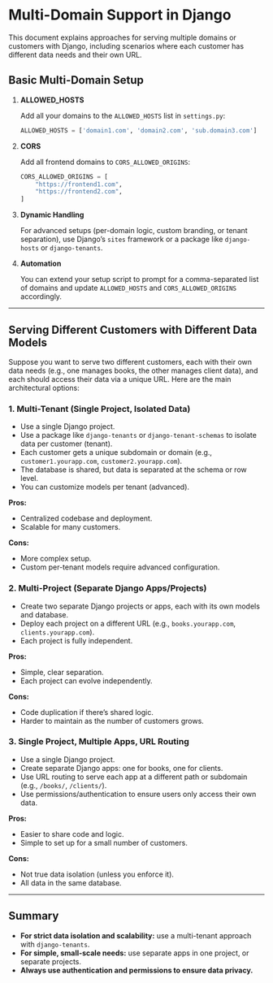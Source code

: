 
# Multi-Domain Support in Django

This document explains approaches for serving multiple domains or customers with Django, including scenarios where each customer has different data needs and their own URL.

## Basic Multi-Domain Setup

1. **ALLOWED_HOSTS**

   Add all your domains to the `ALLOWED_HOSTS` list in `settings.py`:

   ```python
   ALLOWED_HOSTS = ['domain1.com', 'domain2.com', 'sub.domain3.com']
   ```

2. **CORS**

   Add all frontend domains to `CORS_ALLOWED_ORIGINS`:

   ```python
   CORS_ALLOWED_ORIGINS = [
       "https://frontend1.com",
       "https://frontend2.com",
   ]
   ```

3. **Dynamic Handling**

   For advanced setups (per-domain logic, custom branding, or tenant separation), use Django’s `sites` framework or a package like `django-hosts` or `django-tenants`.

4. **Automation**

   You can extend your setup script to prompt for a comma-separated list of domains and update `ALLOWED_HOSTS` and `CORS_ALLOWED_ORIGINS` accordingly.

---

## Serving Different Customers with Different Data Models

Suppose you want to serve two different customers, each with their own data needs (e.g., one manages books, the other manages client data), and each should access their data via a unique URL. Here are the main architectural options:

### 1. Multi-Tenant (Single Project, Isolated Data)

- Use a single Django project.
- Use a package like `django-tenants` or `django-tenant-schemas` to isolate data per customer (tenant).
- Each customer gets a unique subdomain or domain (e.g., `customer1.yourapp.com`, `customer2.yourapp.com`).
- The database is shared, but data is separated at the schema or row level.
- You can customize models per tenant (advanced).

**Pros:**

- Centralized codebase and deployment.
- Scalable for many customers.

**Cons:**

- More complex setup.
- Custom per-tenant models require advanced configuration.

### 2. Multi-Project (Separate Django Apps/Projects)

- Create two separate Django projects or apps, each with its own models and database.
- Deploy each project on a different URL (e.g., `books.yourapp.com`, `clients.yourapp.com`).
- Each project is fully independent.

**Pros:**

- Simple, clear separation.
- Each project can evolve independently.

**Cons:**

- Code duplication if there’s shared logic.
- Harder to maintain as the number of customers grows.

### 3. Single Project, Multiple Apps, URL Routing

- Use a single Django project.
- Create separate Django apps: one for books, one for clients.
- Use URL routing to serve each app at a different path or subdomain (e.g., `/books/`, `/clients/`).
- Use permissions/authentication to ensure users only access their own data.

**Pros:**

- Easier to share code and logic.
- Simple to set up for a small number of customers.

**Cons:**

- Not true data isolation (unless you enforce it).
- All data in the same database.

---

## Summary

- **For strict data isolation and scalability:** use a multi-tenant approach with `django-tenants`.
- **For simple, small-scale needs:** use separate apps in one project, or separate projects.
- **Always use authentication and permissions to ensure data privacy.**
